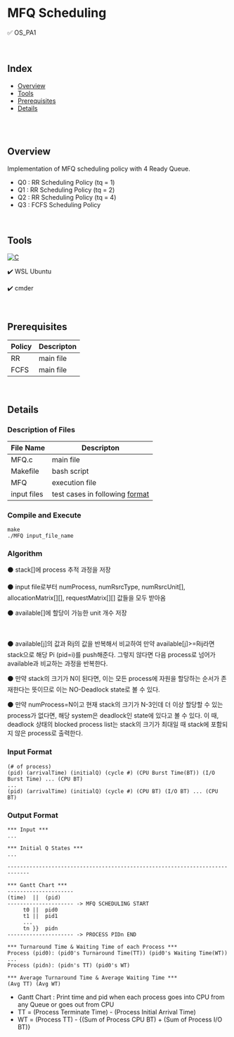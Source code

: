 # MFQ Scheduling

✅ OS_PA1

<br>

## Index
+ [Overview](#ov)
+ [Tools](#with)
+ [Prerequisites](#pre)
+ [Details](#details)

<br><br>

## Overview <a name = "ov"></a>

Implementation of MFQ scheduling policy with 4 Ready Queue.

- Q0 : RR Scheduling Policy (tq = 1)
- Q1 : RR Scheduling Policy (tq = 2)
- Q2 : RR Scheduling Policy (tq = 4)
- Q3 : FCFS Scheduling Policy


<br>

## Tools <a name = "with"></a>

<a href="https://github.com/search?q=user%3ADenverCoder1+is%3Arepo+language%3Ac"><img alt="C" src="https://img.shields.io/badge/C-2370ED.svg?logo=c&logoColor=white"></a>

✔️ WSL Ubuntu

✔️ cmder


<br>

## Prerequisites <a name = "pre"></a>

|Policy|Descripton|
|------|---|
|RR|main file|
|FCFS|main file|


<br>

## Details <a name = "details"></a>

### Description of Files

|File Name|Descripton|
|------|---|
|MFQ.c|main file|
|Makefile|bash script|
|MFQ|execution file|
|input files|test cases in following [format](#inputF)|

### Compile and Execute

```
make
./MFQ input_file_name
```

### Algorithm

⚫ stack[]에 process 추적 과정을 저장

⚫ input file로부터 numProcess, numRsrcType, numRsrcUnit[], allocationMatrix[][], requestMatrix[][] 값들을 모두 받아옴

⚫ available[]에 할당이 가능한 unit 개수 저장

<br>

⚫ available[j]의 값과 Rij의 값을 반복해서 비교하여 만약 available[j]>=Rij라면 stack으로 해당 Pi (pid=i)를 push해준다.
그렇지 않다면 다음 process로 넘어가 available과 비교하는 과정을 반복한다.

⚫ 만약 stack의 크기가 N이 된다면, 이는 모든 process에 자원을 할당하는 순서가 존재한다는 뜻이므로 이는 NO-Deadlock state로 볼 수 있다.

⚫ 만약 numProcess=N이고 현재 stack의 크기가 N-3인데 더 이상 할당할 수 있는 process가 없다면, 해당 system은 deadlock인 state에 있다고 볼 수 있다.
이 때, deadlock 상태의 blocked process list는 stack의 크기가 최대일 때 stack에 포함되지 않은 process로 출력한다.


### Input Format <a name="inputF"></a>
  
  ```
  (# of process)
  (pid) (arrivalTime) (initialQ) (cycle #) (CPU Burst Time(BT)) (I/O Burst Time) ... (CPU BT)
  ...
  (pid) (arrivalTime) (initialQ) (cycle #) (CPU BT) (I/O BT) ... (CPU BT)
  
  ```
  

  
### Output Format
 
  ```
*** Input ***
...

*** Initial Q States ***
...

-----------------------------------------------------------------------------

*** Gantt Chart ***
---------------------
  (time)  ||  (pid)
--------------------- -> MFQ SCHEDULING START
       t0 ||  pid0
       t1 ||  pid1
       ...
       tn }}  pidn
--------------------- -> PROCESS PIDn END

*** Turnaround Time & Waiting Time of each Process ***
Process (pid0): (pid0's Turnaround Time(TT)) (pid0's Waiting Time(WT))
...
Process (pidn): (pidn's TT) (pid0's WT)

*** Average Turnaround Time & Average Waiting Time ***
(Avg TT) (Avg WT)
  ```

- Gantt Chart : Print time and pid when each process goes into CPU from any Queue or goes out from CPU
- TT = (Process Terminate Time) - (Process Initial Arrival Time)
- WT = (Process TT) - {(Sum of Process CPU BT) + (Sum of Process I/O BT)}
